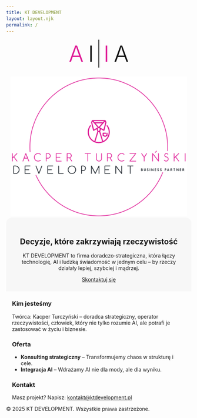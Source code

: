 ```yaml
---
title: KT DEVELOPMENT
layout: layout.njk
permalink: /
---
```


<!-- Lokalny styl tylko dla TEJ strony:
     • AI|IA cieńsze (300) + JEDEN czarny separator (2px)
     • Odstępy PO RÓWNO między A–I–|–I–A (stały gap)
     • AI|IA i logo bliżej siebie (1fr/1fr, mniejszy gap kolumn)
     • Szary „kartonik” pod spodem węższy
     • Na mobile ukryjemy poziome .nav (hamburger z layoutu zostaje)
-->
<style>
  :root{
    --pink:#DF1995; --ink:#111;
    --page-max:1200px; --gutter:32px;
    --ai-weight:300;         /* grubość liter AI|IA */
    --bar:2px;               /* grubość separatora */
    --ai-gap:16px;           /* równy odstęp między A, I, separatorem (desktop) */
    --hero-narrow:860px;     /* szerokość „kartonika” z hasłem */
  }

  /* Na mobile rób odrobinkę ciaśniej */
  @media (max-width:1023px){ :root{ --ai-gap:12px; } }

  /* Spójna max-szerokość sekcji na tej stronie */
  .hero-logos, .hero, section{ max-width: var(--page-max); margin-left:auto; margin-right:auto; }

  /* ===== AI|IA — litery + jeden separator, równe odstępy ===== */
  .ai-lockup{
    display:inline-grid; grid-auto-flow:column; align-items:center; gap: var(--ai-gap);
  }
  .ai-lockup .ch{ line-height:1; letter-spacing:.005em; font-weight: var(--ai-weight); }
  .ai-lockup .pink{ color: var(--pink); }
  .ai-lockup .ink{ color: var(--ink); }
  .ai-lockup .bar{ width: var(--bar); background: var(--ink); display:block; }

  /* ===== Desktop (zbliżenie kolumn + węższy hero) ===== */
  @media (min-width: 1024px){
    .hero-logos{
      display:grid;
      grid-template-columns: 1fr 1fr; /* kolumny o podobnej szerokości → wizualnie bliżej */
      align-items:center;
      gap:22px;               /* mniejsza szczelina między AI|IA a logo */
      margin-top:24px;
      padding-left:16px; padding-right:16px;
    }
    .ai-lockup .ch{ font-size: clamp(64px, 8.2vw, 128px); }
    .ai-lockup .bar{ height: clamp(88px, 10.8vw, 154px); }

    .kt-logo{ display:flex; justify-content:center; align-items:center; }
    .kt-logo img{ width:100%; max-width:640px; height:auto; display:block; }

    .hero{
      max-width: min(92vw, var(--hero-narrow)); /* węższy kartonik */
      margin-top:48px; padding:32px; background:#f5f5f5; border-radius:16px; text-align:center;
    }
    .hero h2{ margin:0 0 12px; font-size:28px; }
    .hero p{ max-width:760px; margin:0 auto 16px; color:#555; line-height:1.55; }
    .cta-button{ display:inline-block; border-radius:12px; padding:12px 22px; font-weight:600; background:var(--pink); color:#fff; text-decoration:none; }

    section{ padding-left: var(--gutter); padding-right: var(--gutter); }
    h3{ color: var(--pink); }
  }

  /* ===== Mobile (bezpieczne skalowanie) ===== */
  @media (max-width: 1023px){
    .hero-logos{ display:flex; flex-direction:column; gap:24px; align-items:center; margin-top:16px; padding:0 16px; }
    .ai-lockup .ch{ font-size: clamp(34px, 12vw, 60px); }
    .ai-lockup .bar{ height: clamp(42px, 14vw, 76px); }
    .kt-logo img{ max-width: clamp(240px, 80vw, 480px); height:auto; }
    .hero{ padding:24px 16px; background:#f7f7f7; border-radius:16px 16px 0 0; text-align:center; }
    section{ padding:0 16px; }
  }

  /* ===== Hamburger tylko na mobile – ukryj poziome menu headera ===== */
  @media (max-width: 768px){ header .nav{ display:none !important; } }
</style>

<!-- ===== HERO / LOGA ===== -->
<section class="hero-logos">
  <div class="ai-lockup" role="img" aria-label="AI | IA">
    <span class="ch pink">A</span>
    <span class="ch ink">I</span>
    <span class="bar" aria-hidden="true"></span>
    <span class="ch pink">I</span>
    <span class="ch ink">A</span>
  </div>
  <div class="kt-logo">
    <img src="/base_logo_white_background.png" alt="Kacper Turczyński Development — logo" />
  </div>
</section>

<!-- ===== HERO ===== -->
<section class="hero">
  <h2>Decyzje, które zakrzywiają rzeczywistość</h2>
  <p>KT DEVELOPMENT to firma doradczo‑strategiczna, która łączy technologię, AI i ludzką świadomość w jednym celu – by rzeczy działały lepiej, szybciej i mądrzej.</p>
  <a href="/pl/kontakt/" class="cta-button">Skontaktuj się</a>
</section>

<!-- ===== O NAS ===== -->
<section id="about">
  <h3>Kim jesteśmy</h3>
  <p>Twórca: Kacper Turczyński – doradca strategiczny, operator rzeczywistości, człowiek, który nie tylko rozumie AI, ale potrafi je zastosować w życiu i biznesie.</p>
</section>

<!-- ===== OFERTA ===== -->
<section id="offer">
  <h3>Oferta</h3>
  <ul>
    <li><strong>Konsulting strategiczny</strong> – Transformujemy chaos w strukturę i cele.</li>
    <li><strong>Integracja AI</strong> – Wdrażamy AI nie dla mody, ale dla wyniku.</li>
  </ul>
</section>

<!-- ===== KONTAKT ===== -->
<section id="contact">
  <h3>Kontakt</h3>
  <p>Masz projekt? Napisz: <a href="mailto:kontakt@ktdevelopment.pl">kontakt@ktdevelopment.pl</a></p>
</section>

<footer>
  <p>© 2025 KT DEVELOPMENT. Wszystkie prawa zastrzeżone.</p>
</footer>
